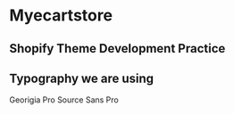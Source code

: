 # Myecartstore
## Shopify Theme Development Practice

## Typography we are using
Georigia Pro
Source Sans Pro